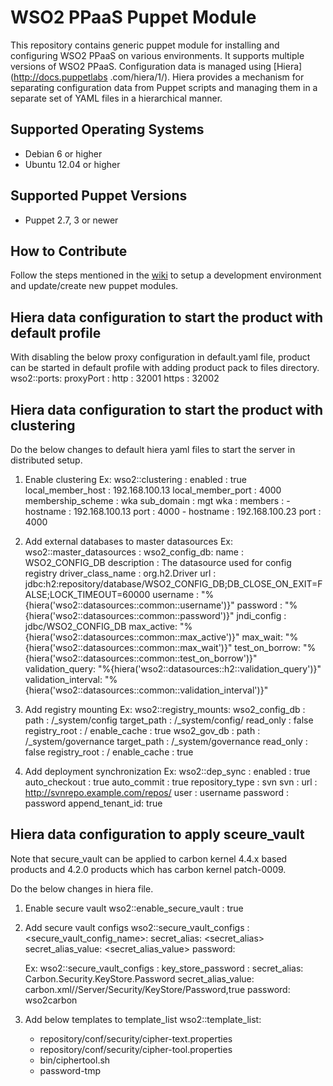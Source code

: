 # WSO2 PPaaS Puppet Module

This repository contains generic puppet module for installing and configuring WSO2 PPaaS on various environments. It
supports multiple versions of WSO2 PPaaS. Configuration data is managed using [Hiera] (http://docs.puppetlabs
.com/hiera/1/). Hiera provides a mechanism for separating configuration data from Puppet scripts and managing them in
 a separate set of YAML files in a hierarchical manner.

## Supported Operating Systems

- Debian 6 or higher
- Ubuntu 12.04 or higher

## Supported Puppet Versions

- Puppet 2.7, 3 or newer

## How to Contribute
Follow the steps mentioned in the [wiki](https://github.com/wso2/puppet-modules/wiki) to setup a development
environment and update/create new puppet modules.

## Hiera data configuration to start the product with default profile
With disabling the below proxy configuration in default.yaml file, product can be started in default profile with
adding product pack to files directory.
    wso2::ports:
        proxyPort :
            http : 32001
            https : 32002

## Hiera data configuration to start the product with clustering
Do the below changes to default hiera yaml files to start the server in distributed setup.

1. Enable clustering
   Ex:  wso2::clustering :
            enabled : true
            local_member_host : 192.168.100.13
            local_member_port : 4000
            membership_scheme : wka
            sub_domain : mgt
            wka :
               members :
                 -
                   hostname : 192.168.100.13
                   port : 4000
                 -
                   hostname : 192.168.100.23
                   port : 4000

2. Add external databases to master datasources
   Ex:  wso2::master_datasources :
          wso2_config_db:
            name : WSO2_CONFIG_DB
            description : The datasource used for config registry
            driver_class_name : org.h2.Driver
            url : jdbc:h2:repository/database/WSO2_CONFIG_DB;DB_CLOSE_ON_EXIT=FALSE;LOCK_TIMEOUT=60000
            username : "%{hiera('wso2::datasources::common::username')}"
            password : "%{hiera('wso2::datasources::common::password')}"
            jndi_config : jdbc/WSO2_CONFIG_DB
            max_active: "%{hiera('wso2::datasources::common::max_active')}"
            max_wait: "%{hiera('wso2::datasources::common::max_wait')}"
            test_on_borrow: "%{hiera('wso2::datasources::common::test_on_borrow')}"
            validation_query: "%{hiera('wso2::datasources::h2::validation_query')}"
            validation_interval: "%{hiera('wso2::datasources::common::validation_interval')}"

3. Add registry mounting
   Ex:  wso2::registry_mounts:
          wso2_config_db :
            path : /_system/config
            target_path : /_system/config/
            read_only : false
            registry_root : /
            enable_cache : true
          wso2_gov_db :
            path : /_system/governance
            target_path : /_system/governance
            read_only : false
            registry_root : /
            enable_cache : true

4. Add deployment synchronization
    Ex: wso2::dep_sync :
            enabled : true
            auto_checkout : true
            auto_commit : true
            repository_type : svn
            svn :
               url : http://svnrepo.example.com/repos/
               user : username
               password : password
               append_tenant_id: true

## Hiera data configuration to apply sceure_vault
Note that secure_vault can be applied to carbon kernel 4.4.x based products and 4.2.0 products which has carbon
kernel patch-0009.

Do the below changes in hiera file.
1. Enable secure vault
    wso2::enable_secure_vault : true

2. Add secure vault configs
    wso2::secure_vault_configs :
    <secure_vault_config_name>:
        secret_alias: <secret_alias>
        secret_alias_value: <secret_alias_value>
        password: <password>

    Ex:  wso2::secure_vault_configs :
          key_store_password :
            secret_alias: Carbon.Security.KeyStore.Password
            secret_alias_value: carbon.xml//Server/Security/KeyStore/Password,true
            password: wso2carbon

3. Add below templates to template_list
    wso2::template_list:
      - repository/conf/security/cipher-text.properties
      - repository/conf/security/cipher-tool.properties
      - bin/ciphertool.sh
      - password-tmp